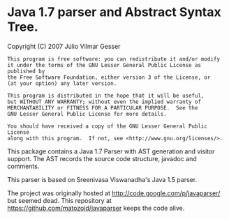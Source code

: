 # Java 1.7 parser and Abstract Syntax Tree.

Copyright (C) 2007 J&uacute;lio Vilmar Gesser

	This program is free software: you can redistribute it and/or modify
	it under the terms of the GNU Lesser General Public License as published by
	the Free Software Foundation, either version 3 of the License, or
	(at your option) any later version.

	This program is distributed in the hope that it will be useful,
	but WITHOUT ANY WARRANTY; without even the implied warranty of
	MERCHANTABILITY or FITNESS FOR A PARTICULAR PURPOSE.  See the
	GNU Lesser General Public License for more details.

	You should have received a copy of the GNU Lesser General Public License
	along with this program.  If not, see <http://www.gnu.org/licenses/>.

This package contains a Java 1.7 Parser with AST generation and visitor support. 
The AST records the source code structure, javadoc and comments.

This parser is based on Sreenivasa Viswanadha's Java 1.5 parser.

The project was originally hosted at http://code.google.com/p/javaparser/ but 
seemed dead. This repository at https://github.com/matozoid/javaparser keeps 
the code alive.

